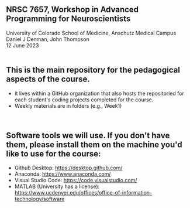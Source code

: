 ## NRSC 7657, Workshop in Advanced Programming for Neuroscientists
University of Colorado School of Medicine, Anschutz Medical Campus<br>
Daniel J Denman, John Thompson<br>
12 June 2023<br>
<br>

## This is the main repository for the pedagogical aspects of the course. 
- it lives within a GitHub organization that also hosts the repositoried for each student's coding projects completed for the course. <br>
- Weekly materials are in folders (e.g., Week1) 
<br>

## Software tools we will use. If you don't have them, please install them on the machine you'd like to use for the course:
- Github Desktop: https://desktop.github.com/
- Anaconda: https://www.anaconda.com/
- Visual Studio Code: https://code.visualstudio.com/
- MATLAB (University has a license): https://www.ucdenver.edu/offices/office-of-information-technology/software
<br>
<br>





